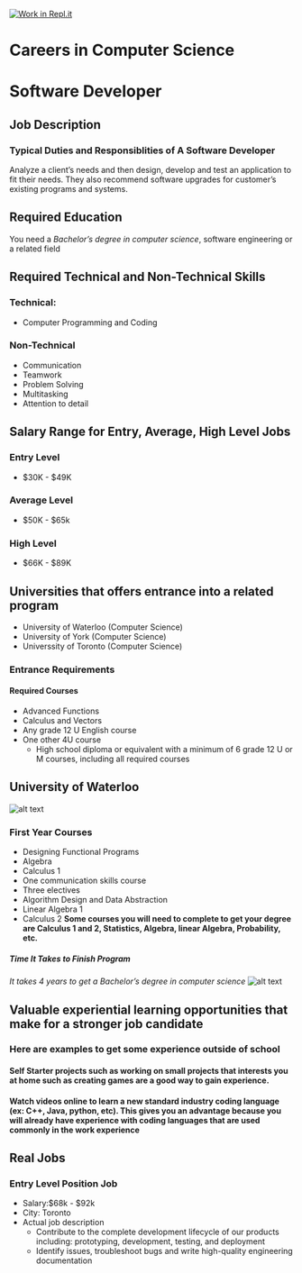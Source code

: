 [![Work in Repl.it](https://classroom.github.com/assets/work-in-replit-14baed9a392b3a25080506f3b7b6d57f295ec2978f6f33ec97e36a161684cbe9.svg)](https://classroom.github.com/online_ide?assignment_repo_id=3728874&assignment_repo_type=AssignmentRepo)
# Careers in Computer Science
# Software Developer
## Job Description
### Typical Duties and Responsiblities of A Software Developer
Analyze a client’s needs and then design, develop and test an application to fit their needs. They also recommend software upgrades for customer’s existing programs and systems. 
## Required Education
You need a *Bachelor’s degree in computer science*, software engineering or a related field 
## Required Technical and Non-Technical Skills

### Technical:
* Computer Programming and Coding

### Non-Technical
* Communication
* Teamwork
* Problem Solving 
* Multitasking
* Attention to detail 
## Salary Range for Entry, Average, High Level Jobs
### Entry Level
* $30K - $49K
### Average Level
* $50K - $65k
### High Level
* $66K - $89K
## Universities that offers entrance into a related program
* University of Waterloo (Computer Science)
* University of York (Computer Science)
* Universsity of Toronto (Computer Science)
### Entrance Requirements
#### Required Courses
* Advanced Functions
* Calculus and Vectors
* Any grade 12 U English course 
* One other 4U course
  * High school diploma or equivalent with a minimum of 6 grade 12 U or M courses, including all required courses
## University of Waterloo
![alt text](https://upload.wikimedia.org/wikipedia/en/thumb/6/6e/University_of_Waterloo_seal.svg/150px-University_of_Waterloo_seal.svg.png)
### First Year Courses
* Designing Functional Programs
* Algebra
* Calculus 1
* One communication skills course
* Three electives 
* Algorithm Design and Data Abstraction
* Linear Algebra 1
* Calculus 2
**Some courses you will need to complete to get your degree are Calculus 1 and 2, Statistics, Algebra, linear Algebra, Probability, etc.**
##### Time It Takes to Finish Program
*It takes 4 years to get a Bachelor’s degree in computer science* 
![alt text](https://bloximages.newyork1.vip.townnews.com/nola.com/content/tncms/assets/v3/editorial/1/80/1806566a-572e-11ea-a6f6-23711495cf21/5e540d8da7bfa.image.jpg?crop=1577%2C1183%2C87%2C0&resize=1577%2C1183&order=crop%2Cresize)
## Valuable experiential learning opportunities that make for a stronger job candidate
### Here are examples to get some experience outside of school  
#### Self Starter projects such as working on small projects that interests you at home such as creating games are a good way to gain experience.
#### Watch videos online to learn a new standard industry coding language (ex: C++, Java, python, etc). This gives you an advantage because you will already have experience with coding languages that are used commonly in the work experience 
## Real Jobs
### Entry Level Position Job
* Salary:$68k - $92k
* City: Toronto
* Actual job description
  * Contribute to the complete development lifecycle of our products including: prototyping, development, testing, and deployment
  * Identify issues, troubleshoot bugs and write high-quality engineering documentation
